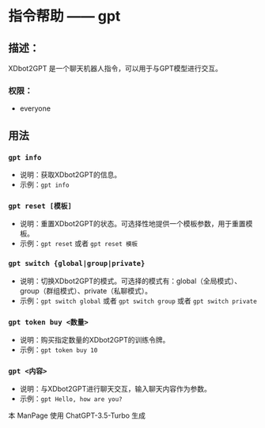 # 指令帮助 —— gpt

## 描述：
XDbot2GPT 是一个聊天机器人指令，可以用于与GPT模型进行交互。

### 权限：

- everyone

## 用法

### `gpt info`

- 说明：获取XDbot2GPT的信息。
- 示例：`gpt info`

### `gpt reset [模板]`

- 说明：重置XDbot2GPT的状态。可选择性地提供一个模板参数，用于重置模板。
- 示例：`gpt reset` 或者 `gpt reset 模板`

### `gpt switch {global|group|private}`

- 说明：切换XDbot2GPT的模式。可选择的模式有：global（全局模式）、group（群组模式）、private（私聊模式）。
- 示例：`gpt switch global` 或者 `gpt switch group` 或者 `gpt switch private`

### `gpt token buy <数量>`

- 说明：购买指定数量的XDbot2GPT的训练令牌。
- 示例：`gpt token buy 10`

### `gpt <内容>`

- 说明：与XDbot2GPT进行聊天交互，输入聊天内容作为参数。
- 示例：`gpt Hello, how are you?`


本 ManPage 使用 ChatGPT-3.5-Turbo 生成